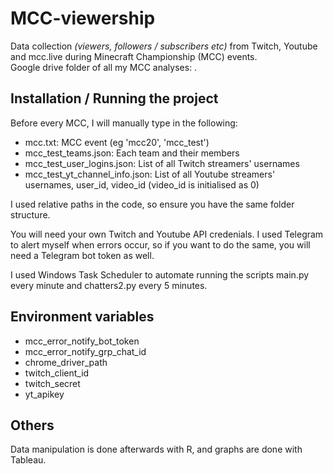 # MCC-viewership

Data collection _(viewers, followers / subscribers etc)_ from Twitch, Youtube and mcc.live during Minecraft Championship (MCC) events.  
Google drive folder of all my MCC analyses: .

## Installation / Running the project

Before every MCC, I will manually type in the following:

- mcc.txt: MCC event (eg 'mcc20', 'mcc_test')
- mcc_test_teams.json: Each team and their members
- mcc_test_user_logins.json: List of all Twitch streamers' usernames
- mcc_test_yt_channel_info.json: List of all Youtube streamers' usernames, user_id, video_id (video_id is initialised as 0)

I used relative paths in the code, so ensure you have the same folder structure.

You will need your own Twitch and Youtube API credenials. I used Telegram to alert myself when errors occur, so if you want to do the same, you will need a Telegram bot token as well.

I used Windows Task Scheduler to automate running the scripts main.py every minute and chatters2.py every 5 minutes.

## Environment variables

- mcc_error_notify_bot_token
- mcc_error_notify_grp_chat_id
- chrome_driver_path
- twitch_client_id
- twitch_secret
- yt_apikey

## Others

Data manipulation is done afterwards with R, and graphs are done with Tableau.
